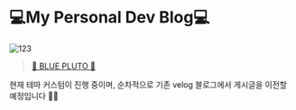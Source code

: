 # 💻My Personal Dev Blog💻

![123](https://user-images.githubusercontent.com/67324487/206733675-53c7d7c5-657f-4310-92a2-dd2d91266dd6.gif)

> [🌌 BLUE PLUTO 🌌](https://nvrtmd.github.io/)

현재 테마 커스텀이 진행 중이며, 순차적으로 기존 velog 블로그에서 게시글을 이전할 예정입니다 🐤💦
